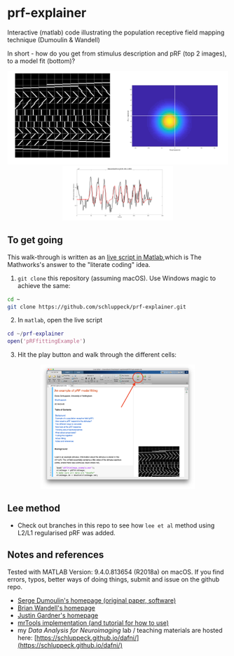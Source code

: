 # prf-explainer

Interactive (matlab) code illustrating the population receptive field mapping technique (Dumoulin &amp; Wandell)


In short - how do you get from stimulus description and pRF (top 2 images), to a model fit (bottom)?

<center>
<img src="./stim-image.png" width="50%"/><img src="./prf-model.png" width="50%"/><img src="./model-fit.png" width="50%"/>
</center>


## To get going

This walk-through is written as an [live script in Matlab](https://uk.mathworks.com/help/matlab/matlab_prog/what-is-a-live-script-or-function.html),which is The Mathworks's answer to the "literate coding" idea.

1. ``git clone`` this repository (assuming macOS). Use Windows magic to achieve the same:
```bash
cd ~
git clone https://github.com/schluppeck/prf-explainer.git
```

2. In `matlab`, open the live script
```MATLAB
cd ~/prf-explainer
open('pRFfittingExample')
```

3. Hit the play button and walk through the different cells:
<center>
<img src="./screenshot.png" width="70%">
</center>

## Lee method

- Check out branches in this repo to see how `lee et al` method using L2/L1 regularised pRF was added.


## Notes and references

Tested with MATLAB Version: 9.4.0.813654 (R2018a) on macOS. If you find errors, typos, better ways of doing things, submit and issue on the github repo.

- [Serge Dumoulin's homepage (original paper, software)](http://www.spinozacentre.nl/dumoulin/)
- [Brian Wandell's homepage](https://web.stanford.edu/group/vista/cgi-bin/wandell/)
- [Justin Gardner's homepage](http://gru.stanford.edu/doku.php/shared/home)
- [mrTools implementation (and tutorial for how to use)](http://gru.stanford.edu/doku.php/mrTools/tutorialsprf)
- my *Data Analysis for Neuroimaging* lab / teaching materials are hosted here: [https://schluppeck.github.io/dafni/](https://schluppeck.github.io/dafni/)
